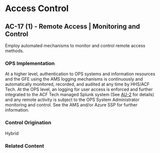 # Access Control
## AC-17 (1) - Remote Access | Monitoring and Control

Employ automated mechanisms to monitor and control remote access methods.

### OPS Implementation

At a higher level, authentication to OPS systems and information resources and the GFE using the AMS logging mechanisms is continuously and automatically monitored, recorded, and audited at any time by HHS/ACF Tech. At the OPS level, an logging for user access is enforced and further integrated to the ACF Tech managed Splunk system (See [AU-2](../au/au-02.md) for details) and any remote activity is subject to the OPS System Administrator monitoring and control. See the AMS and/or Azure SSP for further information.

### Control Origination

Hybrid

### Related Content

